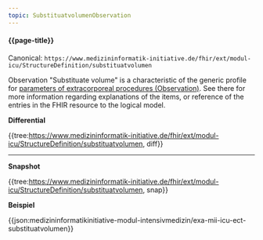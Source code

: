 ```yaml
---
topic: SubstituatvolumenObservation
---
```

#### {{page-title}}

Canonical: 
```https://www.medizininformatik-initiative.de/fhir/ext/modul-icu/StructureDefinition/substituatvolumen```

Observation "Substituate volume" is a characteristic of the generic profile for [parameters of extracorporeal procedures (Observation)](https://www.medizininformatik-initiative.de/fhir/ext/modul-icu/StructureDefinition/parameter-von-extrakorporalen-verfahren). See there for more information regarding explanations of the items, or reference of the entries in the FHIR resource to the logical model.

**Differential**

{{tree:https://www.medizininformatik-initiative.de/fhir/ext/modul-icu/StructureDefinition/substituatvolumen, diff}}

---

**Snapshot**

{{tree:https://www.medizininformatik-initiative.de/fhir/ext/modul-icu/StructureDefinition/substituatvolumen, snap}}

**Beispiel**

{{json:medizininformatikinitiative-modul-intensivmedizin/exa-mii-icu-ect-substituatvolumen}}